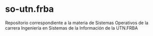 # so-utn.frba

Repositorio correspondiente a la materia de Sistemas Operativos de la carrera Ingeniería en Sistemas de la Información de la UTN.FRBA